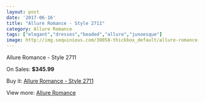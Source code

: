 ```yaml
---
layout: post
date: '2017-06-16'
title: "Allure Romance - Style 2711"
category: Allure Romance
tags: ["elegant","dresses","beaded","allure","junoesque"]
image: http://img.sequinious.com/30058-thickbox_default/allure-romance-style-2711.jpg
---
```

Allure Romance - Style 2711

On Sales: **$345.99**
<a href="https://www.sequinious.com/allure-romance/11032-allure-romance-style-2711.html"><amp-img layout="responsive" width="600" height="600" src="//img.sequinious.com/30058-thickbox_default/allure-romance-style-2711.jpg" alt="Allure Romance - Style 2711 0" /></a>
<a href="https://www.sequinious.com/allure-romance/11032-allure-romance-style-2711.html"><amp-img layout="responsive" width="600" height="600" src="//img.sequinious.com/30060-thickbox_default/allure-romance-style-2711.jpg" alt="Allure Romance - Style 2711 1" /></a>
<a href="https://www.sequinious.com/allure-romance/11032-allure-romance-style-2711.html"><amp-img layout="responsive" width="600" height="600" src="//img.sequinious.com/30059-thickbox_default/allure-romance-style-2711.jpg" alt="Allure Romance - Style 2711 2" /></a>

Buy it: [Allure Romance - Style 2711](https://www.sequinious.com/allure-romance/11032-allure-romance-style-2711.html "Allure Romance - Style 2711")

View more: [Allure Romance](https://www.sequinious.com/81-Allure-Romance "Allure Romance")